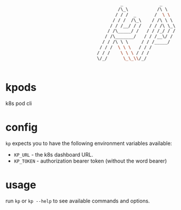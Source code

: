 ```bash
                                            _              _      
                                           /\_\           /\ \    
                                          / / /  _       /  \ \   
                                         / / /  /\_\    / /\ \ \  
                                        / / /__/ / /   / / /\ \_\ 
                                       / /\_____/ /   / / /_/ / / 
                                      / /\_______/   / / /__\/ /  
                                     / / /\ \ \     / / /_____/   
                                    / / /  \ \ \   / / /          
                                   / / /    \ \ \ / / /           
                                   \/_/      \_\_\\/_/            
                                                       
```

# kpods
k8s pod cli

# config
`kp` expects you to have the following environment variables available:   
- `KP_URL` - the k8s dashboard URL.   
- `KP_TOKEN` - authorization bearer token (without the word bearer)   

# usage
run `kp` or `kp --help` to see available commands and options.

